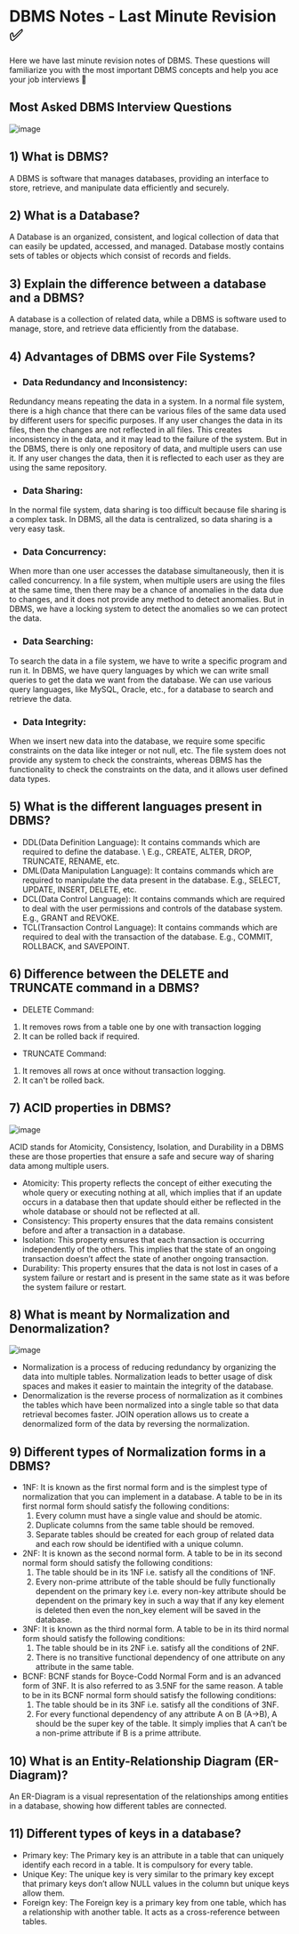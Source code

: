 # DBMS Notes - Last Minute Revision ✅
Here we have last minute revision notes of DBMS. These questions will familiarize you with the most important DBMS concepts and help you ace your job interviews 🙌

## Most Asked DBMS Interview Questions
![image](https://github.com/Shubham-Bhoite/LastMinuteRevision-DBMS/assets/117765637/14d1dd0a-3a18-4e24-9e21-30b812e9b9a0)

## 1) What is DBMS?
A DBMS is software that manages databases, providing an interface to store, retrieve, and manipulate data efficiently and securely.

## 2) What is a Database?
A Database is an organized, consistent, and logical collection of data that can easily be updated, accessed, and managed. Database mostly contains sets of tables or objects which consist of records and fields.

## 3) Explain the difference between a database and a DBMS?
A database is a collection of related data, while a DBMS is software used to manage, store, and retrieve data efficiently from the database.

## 4) Advantages of DBMS over File Systems?
- ### Data Redundancy and Inconsistency:

Redundancy means repeating the data in a system. In a normal file system, there is a high chance that there can be various files of the same data used by different users for specific purposes. If any user changes the data in its files, then the changes are not reflected in all files. This creates inconsistency in the data, and it may lead to the failure of the system. But in the DBMS, there is only one repository of data, and multiple users can use it. If any user changes the data, then it is reflected to each user as they are using the same repository.
- ### Data Sharing:

In the normal file system, data sharing is too difficult because file sharing is a complex task. In DBMS, all the data is centralized, so data sharing is a very easy task.
- ### Data Concurrency:

When more than one user accesses the database simultaneously, then it is called concurrency. In a file system, when multiple users are using the files at the same time, then there may be a chance of anomalies in the data due to changes, and it does not provide any method to detect anomalies. But in DBMS, we have a locking system to detect the anomalies so we can protect the data.
- ### Data Searching:

To search the data in a file system, we have to write a specific program and run it. In DBMS, we have query languages by which we can write small queries to get the data we want from the database. We can use various query languages, like MySQL, Oracle, etc., for a database to search and retrieve the data.
- ### Data Integrity:

When we insert new data into the database, we require some specific constraints on the data like integer or not null, etc. The file system does not provide any system to check the constraints, whereas DBMS has the functionality to check the constraints on the data, and it allows user defined data types.

## 5) What is the different languages present in DBMS?
-  DDL(Data Definition Language): It contains commands which are required to define the database. \ E.g., CREATE, ALTER, DROP, TRUNCATE, RENAME, etc.
-  DML(Data Manipulation Language): It contains commands which are required to manipulate the data present in the database.
  E.g., SELECT, UPDATE, INSERT, DELETE, etc.
- DCL(Data Control Language): It contains commands which are required to deal with the user permissions and controls of the database system.
E.g., GRANT and REVOKE.
- TCL(Transaction Control Language): It contains commands which are required to deal with the transaction of the database.
E.g., COMMIT, ROLLBACK, and SAVEPOINT.

## 6) Difference between the DELETE and TRUNCATE command in a DBMS?
-  DELETE Command:
  1) It removes rows from a table one by one with transaction logging
  2) It can be rolled back if required.

-  TRUNCATE Command:
  1) It removes all rows at once without transaction logging.
  2) It can't be rolled back.

## 7) ACID properties in DBMS?
![image](https://github.com/Shubham-Bhoite/LastMinuteRevision-DBMS/assets/117765637/ede675c9-9c27-4a43-b6dd-821e5b0e9900)

ACID stands for Atomicity, Consistency, Isolation, and Durability in a DBMS these are those properties that ensure a safe and secure way of sharing data among multiple users.
-  Atomicity: This property reflects the concept of either executing the whole query or executing nothing at all, which implies that if an update occurs in a database then that update should either be reflected in the whole database or should not be reflected at all.
-  Consistency: This property ensures that the data remains consistent before and after a transaction in a database.
-  Isolation: This property ensures that each transaction is occurring independently of the others. This implies that the state of an ongoing transaction doesn’t affect the state of another ongoing transaction.
-  Durability: This property ensures that the data is not lost in cases of a system failure or restart and is present in the same state as it was before the system failure or restart.

## 8) What is meant by Normalization and Denormalization?
![image](https://github.com/Shubham-Bhoite/LastMinuteRevision-DBMS/assets/117765637/51a5ef90-0c29-4576-8334-62fc0d8d823b)

-  Normalization is a process of reducing redundancy by organizing the data into multiple tables. Normalization leads to better usage of disk spaces and makes it easier to maintain the integrity of the database.
-  Denormalization is the reverse process of normalization as it combines the tables which have been normalized into a single table so that data retrieval becomes faster. JOIN operation allows us to create a denormalized form of the data by reversing the normalization.

## 9) Different types of Normalization forms in a DBMS?
- 1NF: It is known as the first normal form and is the simplest type of normalization that you can implement in a database. A table to be in its first normal form should satisfy the following conditions:
  1) Every column must have a single value and should be atomic.
  2) Duplicate columns from the same table should be removed.
  3) Separate tables should be created for each group of related data and each row should be identified with a unique column.
- 2NF: It is known as the second normal form. A table to be in its second normal form should satisfy the following conditions:
  1) The table should be in its 1NF i.e. satisfy all the conditions of 1NF.
  2) Every non-prime attribute of the table should be fully functionally dependent on the primary key i.e. every non-key attribute should be dependent on the primary key in such a way that if any key element is deleted then even the non_key element will be saved in the database.
- 3NF: It is known as the third normal form. A table to be in its third normal form should satisfy the following conditions:
  1) The table should be in its 2NF i.e. satisfy all the conditions of 2NF.
  2) There is no transitive functional dependency of one attribute on any attribute in the same table.
- BCNF: BCNF stands for Boyce-Codd Normal Form and is an advanced form of 3NF. It is also referred to as 3.5NF for the same reason. A table to be in its BCNF normal form should satisfy the following conditions:
  1) The table should be in its 3NF i.e. satisfy all the conditions of 3NF.
  2) For every functional dependency of any attribute A on B (A->B), A should be the super key of the table. It simply implies that A can’t be a non-prime attribute if B is a prime attribute.

## 10) What is an Entity-Relationship Diagram (ER-Diagram)?
An ER-Diagram is a visual representation of the relationships among entities in a database, showing how different tables are connected.

## 11) Different types of keys in a database?
-  Primary key: The Primary key is an attribute in a table that can uniquely identify each record in a table. It is compulsory for every table.
-  Unique Key: The unique key is very similar to the primary key except that primary keys don’t allow NULL values in the column but unique keys allow them.
-  Foreign key: The Foreign key is a primary key from one table, which has a relationship with another table. It acts as a cross-reference between tables.

